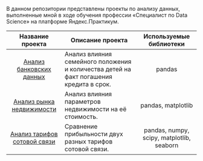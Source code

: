 В данном репозитории представлены проекты по анализу данных, выполненные мной в ходе обучения профессии «Специалист по Data Science» на платформе Яндекс.Практикум.

| <div align='center'>Название проекта</div> | <div align='center'>Описание проекта</div> | <div align='center'>Используемые библиотеки</div> |
| :---------------------- | :---------------------- | :---------------------- |
| <div align='center'>[Анализ банковских данных](project_1_bank_data_analysis)</div> | Анализ влияния семейного положения и количества детей на факт погашения кредита в срок. | <div align='center'>pandas</div> |
| <div align='center'>[Анализ рынка недвижимости](project_2_real_estate_market_analysis)</div> | Анализ влияния параметров недвижимости на её стоимость. | <div align='center'>pandas, matplotlib</div> |
| <div align='center'>[Анализ тарифов сотовой связи](project_3_telecom_tariffs_analysis)</div> | Сравнение прибыльности двух разных тарифов сотовой связи. | <div align='center'>pandas, numpy, scipy, matplotlib, seaborn</div> |